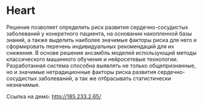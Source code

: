 # Heart
Решение позволяет определить риск развития сердечно-сосудистых заболеваний у конкретного пациента, на основании накопленной базы знаний, а также выделить наиболее значимые факторы риска для него и сформировать перечень индивидуальных рекомендаций для их снижения.
В основе решения ансамбль моделей использующий методы классического машинного обучения и нейросетевые технологии.
Разработанная система способна выявлять не только общепризнанные, но и значимые нетрадиционные факторы риска развития сердечно-сосудистых заболеваний, а так же отбрасывать статистически незначимые.

Ссылка на демо: http://185.233.2.65/